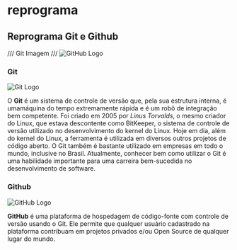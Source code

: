 # reprograma

## Reprograma Git e Github


/// Git Imagem ///
![GitHub Logo](https://media.giphy.com/media/kH6CqYiquZawmU1HI6/giphy.gif)

### Git

![Git Logo](https://media.giphy.com/media/kH6CqYiquZawmU1HI6/giphy.gif)

O **Git** é um sistema de controle de versão que, pela sua estrutura interna, é
umamáquina do tempo extremamente rápida e é um robô de integração bem
competente.
Foi criado em 2005 por _Linus Torvalds_, o mesmo criador do Linux, que
estava descontente como BitKeeper, o sistema de controle de versão utilizado
no desenvolvimento do kernel do Linux.
Hoje em dia, além do kernel do Linux, a ferramenta é utilizada em diversos
outros projetos de código aberto. O Git também é bastante utilizado em
empresas em todo o mundo, inclusive no Brasil.
Atualmente, conhecer bem como utilizar o Git é uma habilidade importante
para uma carreira bem-sucedida no desenvolvimento de software.

### Github

![GitHub Logo](https://media.giphy.com/media/du3J3cXyzhj75IOgvA/giphy.gif)

**GitHub** é uma plataforma de hospedagem de código-fonte com controle de versão usando o Git. Ele permite que qualquer usuário cadastrado na plataforma contribuam em projetos privados e/ou Open Source de qualquer lugar do mundo.


